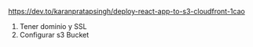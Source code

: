 https://dev.to/karanpratapsingh/deploy-react-app-to-s3-cloudfront-1cao

1. Tener dominio y SSL
2. Configurar s3 Bucket